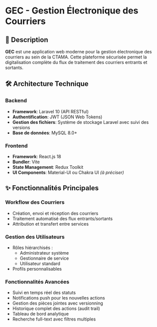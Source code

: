 # GEC - Gestion Électronique des Courriers



## 📌 Description
**GEC** est une application web moderne pour la gestion électronique des courriers au sein de la CTAMA. Cette plateforme sécurisée permet la digitalisation complète du flux de traitement des courriers entrants et sortants.

## 🛠 Architecture Technique

### Backend
- **Framework**: Laravel 10 (API RESTful)
- **Authentification**: JWT (JSON Web Tokens)
- **Gestion des fichiers**: Système de stockage Laravel avec suivi des versions
- **Base de données**: MySQL 8.0+

### Frontend
- **Framework**: React.js 18
- **Bundler**: Vite
- **State Management**: Redux Toolkit
- **UI Components**: Material-UI ou Chakra UI *(à préciser)*

## ✨ Fonctionnalités Principales

### Workflow des Courriers
- Création, envoi et réception des courriers
- Traitement automatisé des flux entrants/sortants
- Attribution et transfert entre services

### Gestion des Utilisateurs
- Rôles hiérarchisés :
  - Administrateur système
  - Gestionnaire de service
  - Utilisateur standard
- Profils personnalisables

### Fonctionnalités Avancées
- Suivi en temps réel des statuts
- Notifications push pour les nouvelles actions
- Gestion des pièces jointes avec versionning
- Historique complet des actions (audit trail)
- Tableau de bord analytique
- Recherche full-text avec filtres multiples
